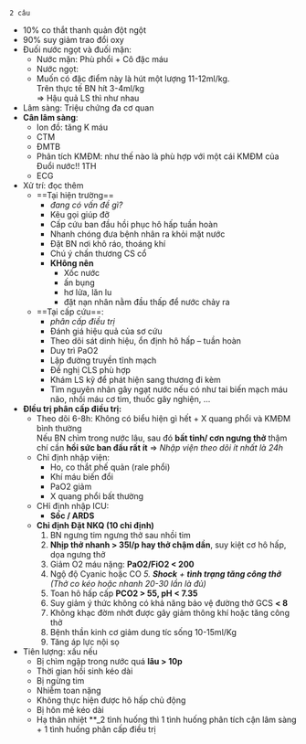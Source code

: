 `2 câu`
- 10% co thắt thanh quản đột ngột
- 90% suy giảm trao đổi oxy
- Đuối nước ngọt và đuối mặn:
	- Nước mặn: Phù phổi + Cô đặc máu
	- Nước ngọt:
	- Muốn có đặc điểm này là hút một lượng 11-12ml/kg.  
	Trên thực tế BN hít 3-4ml/kg  
	=> Hậu quả LS thì như nhau
- Lâm sàng: Triệu chứng đa cơ quan
- **Cân lâm sàng**:
	- Ion đồ: tăng K máu
	- CTM
	- ĐMTB
	- Phân tích KMĐM: như thế nào là phù hợp với một cái KMĐM của Đuổi nước!! 1TH
	- ECG
- Xử trí: đọc thêm
	- ==Tại hiện trường==
		- *đang có vấn đề gì?*
		- Kêu gọi giúp đỡ
		- Cấp cứu ban đầu hồi phục hô hấp tuần hoàn
		- Nhanh chóng đưa bệnh nhân ra khỏi mặt nước
		- Đặt BN nơi khô ráo, thoáng khí
		- Chú ý chấn thương CS cổ
		- **KHông nên**
			- Xốc nước
			- ấn bụng
			- hơ lửa, lăn lu
			- đặt nạn nhân nằm đầu thấp để nước chảy ra
	- ==Tại cấp cứu==:
		- *phân cấp điều trị*
		- Đánh giá hiệu quả của sơ cứu
		- Theo dõi sát dinh hiệu, ổn định hô hấp – tuần hoàn
		- Duy trì PaO2
		- Lập đường truyền tĩnh mạch
		- Đề nghị CLS phù hợp
		- Khám LS kỹ để phát hiện sang thương đi kèm
		- Tìm nguyên nhân gây ngạt nước nếu có như tai biến mạch máu não, nhồi máu cơ tim, thuốc gây nghiện, …
- **ĐIều trị phân cấp điều trị:**
	- Theo dõi 6-8h: Không có biểu hiện gì hết + X quang phổi và KMĐM bình thường  
	Nếu BN chìm trong nước lâu, sau đó **bất tỉnh/ cơn ngưng thở** thậm chí cần **hồi sức ban đầu rất ít** => _Nhập viện theo dõi ít nhất là 24h_
	- Chỉ định nhập viện:
		- Ho, co thắt phế quản (rale phổi)
		- Khí máu biến đổi
		- PaO2 giảm
		- X quang phổi bất thường
	- CHỉ định nhập ICU:
		- **Sốc / ARDS**
	- **Chỉ định Đặt NKQ (10 chỉ định)**
		1. BN ngưng tim ngưng thở sau nhồi tim
		2. **Nhịp thở nhanh > 35l/p hay thở chậm dần**, suy kiệt cơ hô hấp, dọa ngưng thở
		3. Giảm O2 máu nặng: **PaO2/FiO2 < 200**
		4. Ngộ độ Cyanic hoặc CO
		_5. **Shock** + **tình trạng tăng công thở** (Thở co kéo hoặc nhanh 20-30 lần là đủ)_
		6. Toan hô hấp cấp **PCO2 > 55, pH < 7.35**
		7. Suy giảm ý thức không có khả năng bảo vệ đường thở GCS **< 8**
		8. Không khạc đờm nhớt được gây giảm thông khí hoặc tăng công thở
		9. Bệnh thần kinh cơ giảm dung tíc sống 10-15ml/Kg
		10. Tăng áp lực nội sọ
- Tiên lượng: xấu nếu
	- Bị chìm ngập trong nước quá **lâu > 10p**
	- Thời gian hồi sinh kéo dài
	- Bị ngừng tim
	- Nhiễm toan nặng
	- Không thực hiện được hô hấp chủ động
	- Bị hôn mê kéo dài
	- Hạ thân nhiệt
**_2 tình huống thì 1 tình huống phân tích cận lâm sàng + 1 tình huống phân cấp điều trị